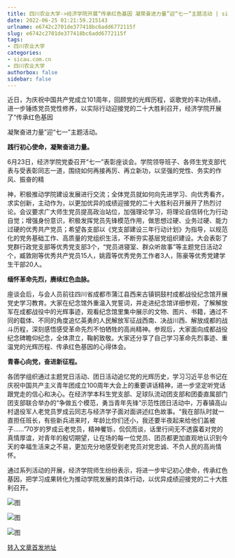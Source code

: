 ```yaml
---
title: 四川农业大学->经济学院开展“传承红色基因 凝聚奋进力量”迎“七一”主题活动 | sicau.com.cn
date: 2022-06-25 01:21:59.215143
urlname: e6742c2701de377418bc6add6772115f
slug: e6742c2701de377418bc6add6772115f
tags: 
- 四川农业大学
categories:
- sicau.com.cn
- 四川农业大学
authorbox: false
sidebar: false
---
```

近日，为庆祝中国共产党成立101周年，回顾党的光辉历程，讴歌党的丰功伟绩，进一步锤炼党员党性修养，以实际行动迎接党的二十大胜利召开，经济学院开展了“传承红色基因

凝聚奋进力量”迎“七一”主题活动。

**践行初心使命，凝聚奋进力量。**

6月23日，经济学院党委召开“七一”表彰座谈会。学院领导班子、各师生党支部代表与受表彰同志一道，围绕如何再接再厉、再立新功，以坚强的党性、务实的作风、振奋的精
<!--more-->
神，积极推动学院建设发展进行交流；全体党员就如何向先进学习、向优秀看齐，求实创新，主动作为，以更加优异的成绩迎接党的二十大胜利召开展开了热烈讨论。会议要求广大师生党员提高政治站位，加强理论学习，将理论自信转化为行动自觉；增强身份意识，积极发挥党员先锋模范作用，做思想过硬、业务过硬、能力过硬的优秀共产党员；希望各支部以《党支部建设三年行动计划》为指导，以规范化的党务基础工作、高质量的党组织生活，不断夯实基层党组织建设。大会表彰了党群行政党支部等优秀党支部3个，“党员进寝室、群众听故事”等主题党日活动2个，臧敦刚等优秀共产党员15人，姚霞等优秀党务工作者3人，陈豪等优秀党建学生干部20人。

**缅怀革命先烈，赓续红色血脉。**

座谈会后，与会人员前往四川省成都市蒲江县西来古镇铜鼓村成都战役纪念馆开展党史学习教育。大家在纪念馆外重温入党誓词，并走进纪念馆详细参观，了解解放军在成都战役中的光辉事迹，观看纪念馆里集中展示的文物、图片、书籍，通过不同的载体、不同的角度追忆英勇的人民解放军征战西南、决战川西、解放成都的战斗历程，深刻感悟感受革命先烈不怕牺牲的高尚精神。参观后，大家面向成都战役纪念碑瞻仰纪念，全体肃立，鞠躬致敬。大家还分享了自己学习革命先烈事迹、重温党的光辉历程、传承红色基因的心得体会。

**青春心向党，奋进新征程。**

各团学组织通过主题党日活动、团日活动追忆党的光辉历史，学习习近平总书记在庆祝中国共产主义青年团成立100周年大会上的重要讲话精神，进一步坚定听党话跟党走的信心和决心。在经济学本科生党支部、足球队流动团支部和团委直属部门团支部联合举办的“争做五个模范，勇当青年先锋”示范性团日活动中，万春镇高山村退役军人老党员罗成云同志与经济学子面对面讲述红色故事。“我在部队时就一直担任班长，有些新兵进来时，年龄比你们还小，我还要半夜起来给他们盖被子……”70岁的罗成云老党员，精神矍铄，侃侃而谈，话里行间无不透露着对党的真情厚谊，对青年的殷切期望，让在场的每一位党员、团员都更加直观地认识到今天的幸福生活来之不易，更加充分地感受到老党员对党忠诚、不负人民的高尚情怀。

通过系列活动的开展，经济学院师生纷纷表示，将进一步牢记初心使命，传承红色基因，把学习成果转化为推动学院发展的具体行动，以优异成绩迎接党的二十大胜利召开。

![图](https://news.sicau.edu.cn/__local/D/AB/EE/4224B326EE18DBB94041334A0F5_F0DBF236_18283.jpg)

![图](https://news.sicau.edu.cn/__local/6/93/2C/73EEDB10785ED129AEBF96ED236_7028102C_5828D.jpg)

![图](https://news.sicau.edu.cn/__local/C/BA/E6/A73EC90F5348A80E8DC31B7DCF0_2C07E422_10158.jpg)

[转入文章首发地址](https://news.sicau.edu.cn/info/1078/68537.htm)
